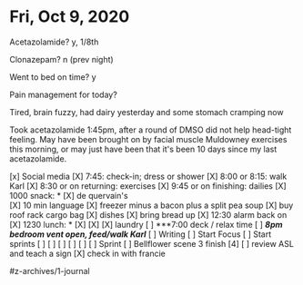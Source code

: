 # Fri, Oct 9, 2020
Acetazolamide? y, 1/8th

Clonazepam? n
(prev night)

Went to bed on time? y

Pain management for today?

Tired, brain fuzzy, had dairy yesterday and some stomach cramping now

Took acetazolamide 1:45pm, after a round of DMSO did not help head-tight feeling. May have been brought on by facial muscle Muldowney exercises this morning, or may just have been that it's been 10 days since my last acetazolamide. 

[x] Social media
[X] 7:45: check-in; dress or shower
[X] 8:00 or 8:15: walk Karl
[X] 8:30 or on returning: exercises
[X] 9:45 or on finishing: dailies
[X] 1000 snack: *
[X] de quervain's	
[X] 10 min language
[X] freezer minus a bacon plus a split pea soup
[X] buy roof rack cargo bag
[X] dishes
[X] bring bread up
[X] 12:30 alarm back on
[X] 1230 lunch: *
[X] [X] [X] laundry
[ ] ***7:00 deck / relax time
[ ] ***8pm bedroom vent open, feed/walk Karl***
[ ] Writing
	[ ] Start Focus
	[ ] Start sprints
	[ ] [ ] [ ] [ ] [ ] [ ] Sprint
   [ ] Bellflower scene 3 finish [4] 
[ ] review ASL and teach a sign
[X] check in with francie


#z-archives/1-journal